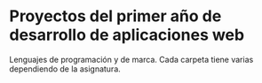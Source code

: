# Proyectos del primer año de desarrollo de aplicaciones web

Lenguajes de programación y de marca.
Cada carpeta tiene varias dependiendo de la asignatura.
